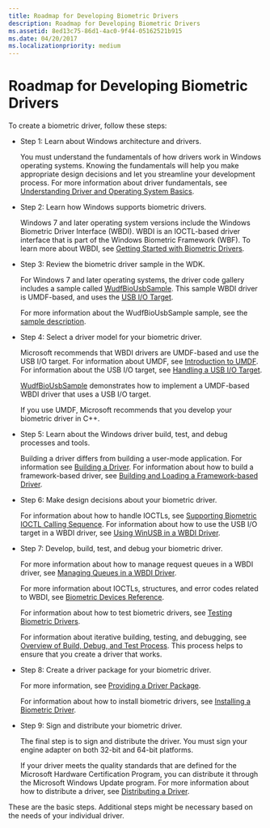 ```yaml
---
title: Roadmap for Developing Biometric Drivers
description: Roadmap for Developing Biometric Drivers
ms.assetid: 8ed13c75-86d1-4ac0-9f44-05162521b915
ms.date: 04/20/2017
ms.localizationpriority: medium
---
```


# Roadmap for Developing Biometric Drivers


To create a biometric driver, follow these steps:

-   Step 1: Learn about Windows architecture and drivers.

    You must understand the fundamentals of how drivers work in Windows operating systems. Knowing the fundamentals will help you make appropriate design decisions and let you streamline your development process. For more information about driver fundamentals, see [Understanding Driver and Operating System Basics](https://docs.microsoft.com/windows-hardware/drivers/gettingstarted/concepts-and-knowledge-for-all-driver-developers).

-   Step 2: Learn how Windows supports biometric drivers.

    Windows 7 and later operating system versions include the Windows Biometric Driver Interface (WBDI). WBDI is an IOCTL-based driver interface that is part of the Windows Biometric Framework (WBF). To learn more about WBDI, see [Getting Started with Biometric Drivers](getting-started-with-biometric-drivers.md).

-   Step 3: Review the biometric driver sample in the WDK.

    For Windows 7 and later operating systems, the driver code gallery includes a sample called [WudfBioUsbSample](https://github.com/Microsoft/Windows-driver-samples/tree/master/biometrics/driver). This sample WBDI driver is UMDF-based, and uses the [USB I/O Target](https://docs.microsoft.com/windows-hardware/drivers/wdf/usb-i-o-targets-in-umdf).

    For more information about the WudfBioUsbSample sample, see the [sample description](https://github.com/Microsoft/Windows-driver-samples/tree/master/biometrics).

-   Step 4: Select a driver model for your biometric driver.

    Microsoft recommends that WBDI drivers are UMDF-based and use the USB I/O target. For information about UMDF, see [Introduction to UMDF](https://docs.microsoft.com/previous-versions/ff554928(v=vs.85)). For information about the USB I/O target, see [Handling a USB I/O Target](https://docs.microsoft.com/windows-hardware/drivers/wdf/usb-i-o-targets-in-umdf).

    [WudfBioUsbSample](https://github.com/Microsoft/Windows-driver-samples/tree/master/biometrics/driver) demonstrates how to implement a UMDF-based WBDI driver that uses a USB I/O target.

    If you use UMDF, Microsoft recommends that you develop your biometric driver in C++.

-   Step 5: Learn about the Windows driver build, test, and debug processes and tools.

    Building a driver differs from building a user-mode application. For information see [Building a Driver](https://docs.microsoft.com/windows-hardware/drivers/develop/building-a-driver). For information about how to build a framework-based driver, see [Building and Loading a Framework-based Driver](https://docs.microsoft.com/windows-hardware/drivers/wdf/building-and-loading-a-kmdf-driver).

-   Step 6: Make design decisions about your biometric driver.

    For information about how to handle IOCTLs, see [Supporting Biometric IOCTL Calling Sequence](supporting-biometric-ioctl-calling-sequence.md). For information about how to use the USB I/O target in a WBDI driver, see [Using WinUSB in a WBDI Driver](using-winusb-in-a-wbdi-driver.md).

-   Step 7: Develop, build, test, and debug your biometric driver.

    For more information about how to manage request queues in a WBDI driver, see [Managing Queues in a WBDI Driver](managing-queues-in-a-wbdi-driver.md).

    For more information about IOCTLs, structures, and error codes related to WBDI, see [Biometric Devices Reference](https://docs.microsoft.com/windows-hardware/drivers/ddi/index).

    For information about how to test biometric drivers, see [Testing Biometric Drivers](testing-biometric-drivers.md).

    For information about iterative building, testing, and debugging, see [Overview of Build, Debug, and Test Process](https://docs.microsoft.com/windows-hardware/drivers). This process helps to ensure that you create a driver that works.

-   Step 8: Create a driver package for your biometric driver.

    For more information, see [Providing a Driver Package](https://docs.microsoft.com/windows-hardware/drivers).

    For information about how to install biometric drivers, see [Installing a Biometric Driver](installing-a-biometric-driver.md).

-   Step 9: Sign and distribute your biometric driver.

    The final step is to sign and distribute the driver. You must sign your engine adapter on both 32-bit and 64-bit platforms.

    If your driver meets the quality standards that are defined for the Microsoft Hardware Certification Program, you can distribute it through the Microsoft Windows Update program. For more information about how to distribute a driver, see [Distributing a Driver](https://docs.microsoft.com/windows-hardware/drivers).

These are the basic steps. Additional steps might be necessary based on the needs of your individual driver.

 

 





